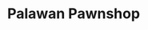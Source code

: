 ---
title: "Palawan Pawnshop"
url: /davao-city/palawan-pawnshop-guillermo-e-torres-street/
shop: Leiher
---